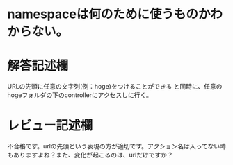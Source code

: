 # namespaceは何のために使うものかわからない。
# 解答記述欄

URLの先頭に任意の文字列(例：hoge)をつけることができる
と同時に、任意のhogeフォルダの下のcontrollerにアクセスしに行く。


# レビュー記述欄
不合格です。urlの先頭という表現の方が適切です。アクション名は入ってない時もありますよね？また、変化が起こるのは、urlだけですか？

